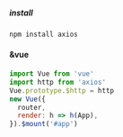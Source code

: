 ##### install
```bash
npm install axios
```

#### &vue
```javascript
import Vue from 'vue'
import http from 'axios'
Vue.prototype.$http = http
new Vue({
  router,
  render: h => h(App),
}).$mount('#app')
```